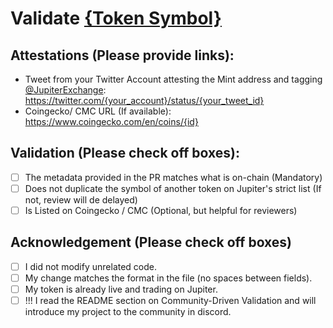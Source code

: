 # Validate [{Token Symbol}](https://solscan.io/token/{mint_address})

## Attestations (Please provide links):
- Tweet from your Twitter Account attesting the Mint address and tagging [@JupiterExchange](https://twitter.com/JupiterExchange): https://twitter.com/{your_account}/status/{your_tweet_id}
- Coingecko/ CMC URL (If available): https://www.coingecko.com/en/coins/{id}

## Validation (Please check off boxes):
- [ ] The metadata provided in the PR matches what is on-chain (Mandatory)
- [ ] Does not duplicate the symbol of another token on Jupiter's strict list (If not, review will de delayed)
- [ ] Is Listed on Coingecko / CMC (Optional, but helpful for reviewers)  

## Acknowledgement (Please check off boxes)
- [ ] I did not modify unrelated code.
- [ ] My change matches the format in the file (no spaces between fields).
- [ ] My token is already live and trading on Jupiter.
- [ ] !!! I read the README section on Community-Driven Validation and will introduce my project to the community in discord.
